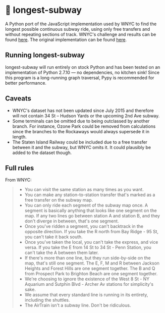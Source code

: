 # :train: longest-subway

A Python port of the JavaScript implementation used by WNYC to find the longest possible
continuous subway ride, using only free transfers and without repeating sections of track.
WNYC's challenge and results can be found [here](http://www.wnyc.org/story/search-longest-subway-ride/).
The original implementation can be found [here](http://project.wnyc.org/longest-subway/js/project.js).

## Running longest-subway

longest-subway will run entirely on stock Python and has been tested on an implementation of Python
2.7.10 — no dependencies, no kitchen sink! Since this program is a long-running graph traversal,
Pypy is recommended for better performance.

## Caveats

* WNYC's dataset has not been updated since July 2015 and therefore will not contain 34 St – Hudson
Yards or the upcoming 2nd Ave subway.
* Some terminals can be omitted due to being outclassed by another branch. For instance, Ozone Park
could be removed from calculations since the branches to the Rockaways would always supersede it
in length.
* The Staten Island Railway could be included due to a free transfer between it and the subway, but
WNYC omits it. It could plausibly be added to the dataset though.

## Full rules
From WNYC:
> * You can visit the same station as many times as you want.
> * You can make any station-to-station transfer that's marked as a free transfer on the subway map.
> * You can only ride each segment of the subway map once. A segment is basically anything that looks
> like one segment on the map. If any two lines go between station A and station B, and they don't diverge
> in between, that's one segment.
> * Once you've ridden a segment, you can't backtrack in the opposite direction. If you take the R north from
> Bay Ridge - 95 St, you can't take it back south.
> * Once you've taken the local, you can't take the express, and vice versa. If you take the E from 14 St to
> 34 St - Penn Station, you can't take the A between them later.
> * If there's more than one line, but they run side-by-side on the map, that's still one segment. The E, F,
> M and R between Jackson Heights and Forest Hills are one segment together. The B and Q from Prospect Park to
> Brighton Beach are one segment together.
> * We're choosing to ignore the existence of the West 8 St - NY Aquarium and Sutphin Blvd - Archer Av stations
> for simplicity's sake.
> * We assume that every standard line is running in its entirety, including the shuttles.
> * The AirTrain isn't a subway line. Don't be ridiculous.